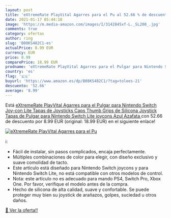 ```yaml
---
layout: post
title: 'eXtremeRate PlayVital Agarres para el Pu al 52.66 % de descuento'
date: 2021-01-17 05:44:18
image: 'https://m.media-amazon.com/images/I/3142845xf-L._SL200_.jpg'
comments: true
category: ofertas
author: ring
slug: 'B08KS482C1-es'
actualPrice: 8.99 EUR
currency: EUR
price: 8.99
comparePrice: 18.99 EUR
prodname: 'eXtremeRate PlayVital Agarres para el Pulgar para Nintendo Switch Joy-con Lite Tapas de Joysticks Caps Thumb Grips de Silicona Joystick Tapas de Pulgar para Nintendo Switch Lite joycons Azul Azafata '
country: 'es'
flag: '🇪🇸'
buyurl: 'https://www.amazon.es/dp/B08KS482C1/?tag=tolees-21'
descuento: '52.66'
average: '8.99'
---
```


Está [eXtremeRate PlayVital Agarres para el Pulgar para Nintendo Switch Joy-con Lite Tapas de Joysticks Caps Thumb Grips de Silicona Joystick Tapas de Pulgar para Nintendo Switch Lite joycons Azul Azafata ](https://www.amazon.es/dp/B08KS482C1/?tag=tolees-21) con 52.66 de descuento por 8.99 EUR (original: 18.99 EUR) en el siguiente enlace!

[![eXtremeRate PlayVital Agarres para el Pu](https://m.media-amazon.com/images/I/3142845xf-L._SL200_.jpg)](https://www.amazon.es/dp/B08KS482C1/?tag=tolees-21)

ℹ️:

- Fácil de instalar, sin pasos complicados, encaja perfectamente.
- Múltiples combinaciones de color para elegir, con diseño exclusivo y suave comolidad de tacto.
- Este artículo está diseñado para Nintendo Switch joycons y para Nintendo Switch Lite, no está compatible con otros modelos de control.
- Nota: este artículo no es adecuado para mando PS4, Switch Pro, Xbox One. Por favor, verifique el modelo antes de la compra.
- Hecho de silicona de alta calidad, suave y confortable. Se puede proteger muy bien su joystick de arañazos, golpes, suciedad u otros daños.

[🛒 Ver la oferta!!](https://www.amazon.es/dp/B08KS482C1/?tag=tolees-21)

